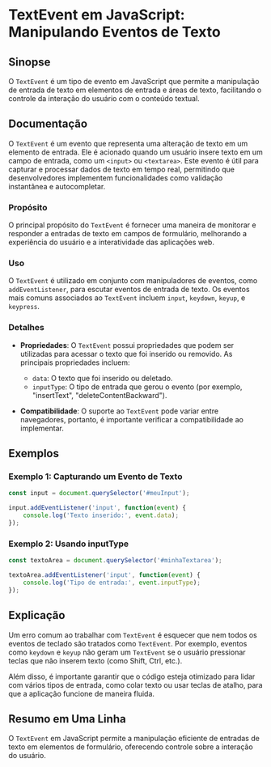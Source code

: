 <!--
Meta Description: # TextEvent em JavaScript: Manipulando Eventos de Texto ## Sinopse O `TextEvent` é um tipo de evento em JavaScript que permite a manipulação de entrad...
Meta Keywords: texto, textevent, que, entrada, como
-->

# TextEvent em JavaScript: Manipulando Eventos de Texto

## Sinopse
O `TextEvent` é um tipo de evento em JavaScript que permite a manipulação de entrada de texto em elementos de entrada e áreas de texto, facilitando o controle da interação do usuário com o conteúdo textual.

## Documentação
O `TextEvent` é um evento que representa uma alteração de texto em um elemento de entrada. Ele é acionado quando um usuário insere texto em um campo de entrada, como um `<input>` ou `<textarea>`. Este evento é útil para capturar e processar dados de texto em tempo real, permitindo que desenvolvedores implementem funcionalidades como validação instantânea e autocompletar.

### Propósito
O principal propósito do `TextEvent` é fornecer uma maneira de monitorar e responder a entradas de texto em campos de formulário, melhorando a experiência do usuário e a interatividade das aplicações web.

### Uso
O `TextEvent` é utilizado em conjunto com manipuladores de eventos, como `addEventListener`, para escutar eventos de entrada de texto. Os eventos mais comuns associados ao `TextEvent` incluem `input`, `keydown`, `keyup`, e `keypress`.

### Detalhes
- **Propriedades**: O `TextEvent` possui propriedades que podem ser utilizadas para acessar o texto que foi inserido ou removido. As principais propriedades incluem:
  - `data`: O texto que foi inserido ou deletado.
  - `inputType`: O tipo de entrada que gerou o evento (por exemplo, "insertText", "deleteContentBackward").
  
- **Compatibilidade**: O suporte ao `TextEvent` pode variar entre navegadores, portanto, é importante verificar a compatibilidade ao implementar.

## Exemplos

### Exemplo 1: Capturando um Evento de Texto
```javascript
const input = document.querySelector('#meuInput');

input.addEventListener('input', function(event) {
    console.log('Texto inserido:', event.data);
});
```

### Exemplo 2: Usando inputType
```javascript
const textoArea = document.querySelector('#minhaTextarea');

textoArea.addEventListener('input', function(event) {
    console.log('Tipo de entrada:', event.inputType);
});
```

## Explicação
Um erro comum ao trabalhar com `TextEvent` é esquecer que nem todos os eventos de teclado são tratados como `TextEvent`. Por exemplo, eventos como `keydown` e `keyup` não geram um `TextEvent` se o usuário pressionar teclas que não inserem texto (como Shift, Ctrl, etc.).

Além disso, é importante garantir que o código esteja otimizado para lidar com vários tipos de entrada, como colar texto ou usar teclas de atalho, para que a aplicação funcione de maneira fluida.

## Resumo em Uma Linha
O `TextEvent` em JavaScript permite a manipulação eficiente de entradas de texto em elementos de formulário, oferecendo controle sobre a interação do usuário.